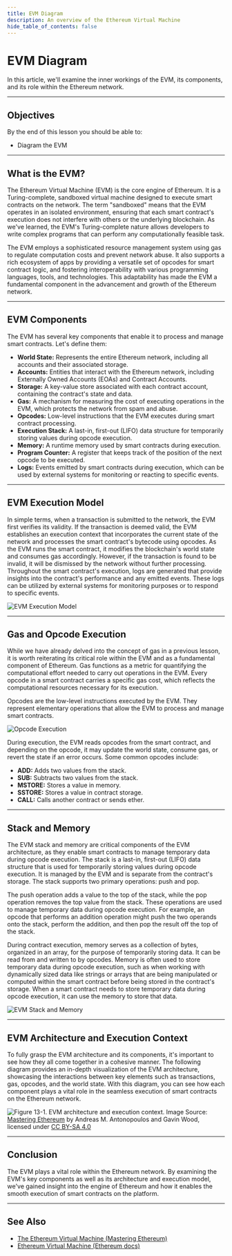 ```yaml
---
title: EVM Diagram
description: An overview of the Ethereum Virtual Machine
hide_table_of_contents: false
---
```


# EVM Diagram
In this article, we'll examine the inner workings of the EVM, its components, and its role within the Ethereum network.

---

## Objectives

By the end of this lesson you should be able to:

- Diagram the EVM

---

## What is the EVM?

The Ethereum Virtual Machine (EVM) is the core engine of Ethereum. It is a Turing-complete, sandboxed virtual machine designed to execute smart contracts on the network. The term "sandboxed" means that the EVM operates in an isolated environment, ensuring that each smart contract's execution does not interfere with others or the underlying blockchain. As we've learned, the EVM's Turing-complete nature allows developers to write complex programs that can perform any computationally feasible task.

The EVM employs a sophisticated resource management system using gas to regulate computation costs and prevent network abuse. It also supports a rich ecosystem of apps by providing a versatile set of opcodes for smart contract logic, and fostering interoperability with various programming languages, tools, and technologies. This adaptability has made the EVM a fundamental component in the advancement and growth of the Ethereum network.

---

## EVM Components

The EVM has several key components that enable it to process and manage smart contracts. Let's define them:

- **World State:** Represents the entire Ethereum network, including all accounts and their associated storage.
- **Accounts:** Entities that interact with the Ethereum network, including Externally Owned Accounts (EOAs) and Contract Accounts.
- **Storage:** A key-value store associated with each contract account, containing the contract's state and data.
- **Gas:** A mechanism for measuring the cost of executing operations in the EVM, which protects the network from spam and abuse.
- **Opcodes:** Low-level instructions that the EVM executes during smart contract processing.
- **Execution Stack:** A last-in, first-out (LIFO) data structure for temporarily storing values during opcode execution.
- **Memory:** A runtime memory used by smart contracts during execution.
- **Program Counter:** A register that keeps track of the position of the next opcode to be executed.
- **Logs:** Events emitted by smart contracts during execution, which can be used by external systems for monitoring or reacting to specific events.

---

## EVM Execution Model

In simple terms, when a transaction is submitted to the network, the EVM first verifies its validity. If the transaction is deemed valid, the EVM establishes an execution context that incorporates the current state of the network and processes the smart contract's bytecode using opcodes. As the EVM runs the smart contract, it modifies the blockchain's world state and consumes gas accordingly. However, if the transaction is found to be invalid, it will be dismissed by the network without further processing. Throughout the smart contract's execution, logs are generated that provide insights into the contract's performance and any emitted events. These logs can be utilized by external systems for monitoring purposes or to respond to specific events.

![EVM Execution Model](/images/learn/ethereum-virtual-machine/evm-execution-basic.png)

---

## Gas and Opcode Execution

While we have already delved into the concept of gas in a previous lesson, it is worth reiterating its critical role within the EVM and as a fundamental component of Ethereum. Gas functions as a metric for quantifying the computational effort needed to carry out operations in the EVM. Every opcode in a smart contract carries a specific gas cost, which reflects the computational resources necessary for its execution.

Opcodes are the low-level instructions executed by the EVM. They represent elementary operations that allow the EVM to process and manage smart contracts.

![Opcode Execution](/images/learn/ethereum-virtual-machine/opcode-execution.png)

During execution, the EVM reads opcodes from the smart contract, and depending on the opcode, it may update the world state, consume gas, or revert the state if an error occurs. Some common opcodes include:

- **ADD:** Adds two values from the stack.
- **SUB:** Subtracts two values from the stack.
- **MSTORE:** Stores a value in memory.
- **SSTORE:** Stores a value in contract storage.
- **CALL:** Calls another contract or sends ether.

---

## Stack and Memory

The EVM stack and memory are critical components of the EVM architecture, as they enable smart contracts to manage temporary data during opcode execution. The stack is a last-in, first-out (LIFO) data structure that is used for temporarily storing values during opcode execution. It is managed by the EVM and is separate from the contract's storage. The stack supports two primary operations: push and pop.

The push operation adds a value to the top of the stack, while the pop operation removes the top value from the stack. These operations are used to manage temporary data during opcode execution. For example, an opcode that performs an addition operation might push the two operands onto the stack, perform the addition, and then pop the result off the top of the stack.

During contract execution, memory serves as a collection of bytes, organized in an array, for the purpose of temporarily storing data. It can be read from and written to by opcodes. Memory is often used to store temporary data during opcode execution, such as when working with dynamically sized data like strings or arrays that are being manipulated or computed within the smart contract before being stored in the contract's storage. When a smart contract needs to store temporary data during opcode execution, it can use the memory to store that data.

![EVM Stack and Memory](/images/learn/ethereum-virtual-machine/evm-stack-memory.png)

---

## EVM Architecture and Execution Context

To fully grasp the EVM architecture and its components, it's important to see how they all come together in a cohesive manner. The following diagram provides an in-depth visualization of the EVM architecture, showcasing the interactions between key elements such as transactions, gas, opcodes, and the world state. With this diagram, you can see how each component plays a vital role in the seamless execution of smart contracts on the Ethereum network.

![Figure 13-1. EVM architecture and execution context.](/images/learn/ethereum-virtual-machine/evm-architecture-execution.png)
Image Source: [Mastering Ethereum](https://github.com/ethereumbook/ethereumbook) by Andreas M. Antonopoulos and Gavin Wood, licensed under [CC BY-SA 4.0](https://creativecommons.org/licenses/by-sa/4.0/)

---

## Conclusion

The EVM plays a vital role within the Ethereum network. By examining the EVM's key components as well as its architecture and execution model, we've gained insight into the engine of Ethereum and how it enables the smooth execution of smart contracts on the platform.

---

## See Also

- [The Ethereum Virtual Machine (Mastering Ethereum)](https://cypherpunks-core.github.io/ethereumbook/13evm.html#evm_architecture)
- [Ethereum Virtual Machine (Ethereum docs)](https://ethereum.org/en/developers/docs/evm/)


[the ethereum virtual machine (mastering ethereum)]: https://cypherpunks-core.github.io/ethereumbook/13evm.html#evm_architecture
